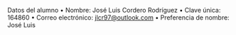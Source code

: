 
Datos del alumno 
•	Nombre:  José Luis Cordero Rodríguez 
•	Clave única: 164860
•	Correo electrónico: jlcr97@outlook.com
•	Preferencia de nombre: José Luis 

